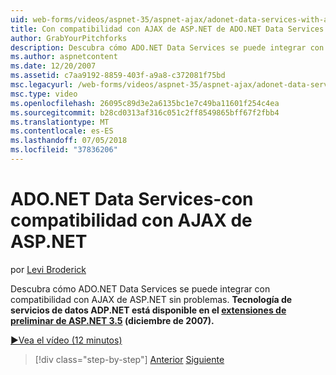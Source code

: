 ```yaml
---
uid: web-forms/videos/aspnet-35/aspnet-ajax/adonet-data-services-with-aspnet-ajax-support
title: Con compatibilidad con AJAX de ASP.NET de ADO.NET Data Services | Microsoft Docs
author: GrabYourPitchforks
description: Descubra cómo ADO.NET Data Services se puede integrar con compatibilidad con AJAX de ASP.NET sin problemas. Tecnología de servicios de datos ADP.NET está disponible en la E. 3.5 de ASP.NET...
ms.author: aspnetcontent
ms.date: 12/20/2007
ms.assetid: c7aa9192-8859-403f-a9a8-c372081f75bd
msc.legacyurl: /web-forms/videos/aspnet-35/aspnet-ajax/adonet-data-services-with-aspnet-ajax-support
msc.type: video
ms.openlocfilehash: 26095c89d3e2a6135bc1e7c49ba11601f254c4ea
ms.sourcegitcommit: b28cd0313af316c051c2ff8549865bff67f2fbb4
ms.translationtype: MT
ms.contentlocale: es-ES
ms.lasthandoff: 07/05/2018
ms.locfileid: "37836206"
---
```

<a name="adonet-data-services-with-aspnet-ajax-support"></a>ADO.NET Data Services-con compatibilidad con AJAX de ASP.NET
====================
por [Levi Broderick](https://github.com/GrabYourPitchforks)

Descubra cómo ADO.NET Data Services se puede integrar con compatibilidad con AJAX de ASP.NET sin problemas. **Tecnología de servicios de datos ADP.NET está disponible en el [extensiones de preliminar de ASP.NET 3.5](https://www.asp.net/downloads/35-sp1#find) (diciembre de 2007).**

[&#9654;Vea el vídeo (12 minutos)](https://channel9.msdn.com/Blogs/ASP-NET-Site-Videos/adonet-data-services-with-aspnet-ajax-support)

> [!div class="step-by-step"]
> [Anterior](aspnet-ajax-a-demonstration-of-aspnet-ajax.md)
> [Siguiente](introduction-to-aspnet-ajax-history.md)
